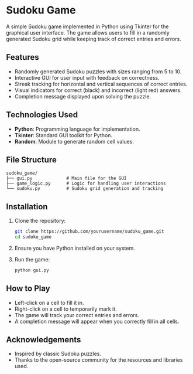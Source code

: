 # Sudoku Game

A simple Sudoku game implemented in Python using Tkinter for the graphical user interface. The game allows users to fill in a randomly generated Sudoku grid while keeping track of correct entries and errors.

## Features

- Randomly generated Sudoku puzzles with sizes ranging from 5 to 10.
- Interactive GUI for user input with feedback on correctness.
- Streak tracking for horizontal and vertical sequences of correct entries.
- Visual indicators for correct (black) and incorrect (light red) answers.
- Completion message displayed upon solving the puzzle.

## Technologies Used

- **Python**: Programming language for implementation.
- **Tkinter**: Standard GUI toolkit for Python.
- **Random**: Module to generate random cell values.

## File Structure

```
sudoku_game/
├── gui.py             # Main file for the GUI
├── game_logic.py      # Logic for handling user interactions
└── sudoku.py          # Sudoku grid generation and tracking
```

## Installation

1. Clone the repository:
   ```bash
   git clone https://github.com/yourusername/sudoku_game.git
   cd sudoku_game
   ```

2. Ensure you have Python installed on your system.

3. Run the game:
   ```bash
   python gui.py
   ```

## How to Play

- Left-click on a cell to fill it in. 
- Right-click on a cell to temporarily mark it.
- The game will track your correct entries and errors.
- A completion message will appear when you correctly fill in all cells.

## Acknowledgements

- Inspired by classic Sudoku puzzles.
- Thanks to the open-source community for the resources and libraries used.
